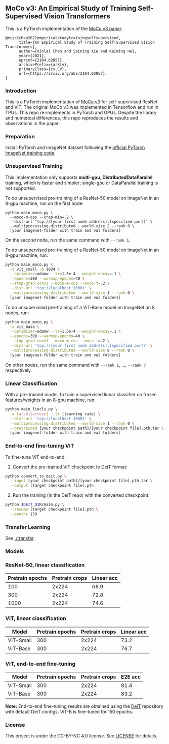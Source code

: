 ## MoCo v3: An Empirical Study of Training Self-Supervised Vision Transformers

This is a PyTorch implementation of the [MoCo v3 paper]([https://arxiv.org/abs/1911.05722](https://arxiv.org/abs/2104.02057)):

```
@misc{chen2021empiricalstudytrainingselfsupervised,
      title={An Empirical Study of Training Self-Supervised Vision Transformers}, 
      author={Xinlei Chen and Saining Xie and Kaiming He},
      year={2021},
      eprint={2104.02057},
      archivePrefix={arXiv},
      primaryClass={cs.CV},
      url={https://arxiv.org/abs/2104.02057}, 
}
```

### Introduction

This is a PyTorch implementation of [MoCo v3](https://arxiv.org/abs/2104.02057) for self-supervised ResNet and ViT. The original MoCo v3 was implemented in Tensorflow and run in TPUs. This repo re-implements in PyTorch and GPUs. Despite the library and numerical differences, this repo reproduces the results and observations in the paper. 

### Preparation

Install PyTorch and ImageNet dataset following the [official PyTorch ImageNet training code](https://github.com/pytorch/examples/tree/master/imagenet).


### Unsupervised Training

This implementation only supports **multi-gpu**, **DistributedDataParallel** training, which is faster and simpler; single-gpu or DataParallel training is not supported.

To do unsupervised pre-training of a ResNet-50 model on ImageNet in an 8-gpu machine, run on the first node:

```
python main_moco.py \
  --moco-m-cos --crop-min=.2 \
  --dist-url 'tcp://[your first node address]:[specified port]' \
  --multiprocessing-distributed --world-size 2 --rank 0 \
  [your imagenet-folder with train and val folders]
```

On the second node, run the same command with `--rank 1`.

To do unsupervised pre-training of a ResNet-50 model on ImageNet in an 8-gpu machine, run:

```bash
python main_moco.py \
  -a vit_small -b 1024 \
  --optimizer=adamw --lr=1.5e-4 --weight-decay=.1 \
  --epochs=300 --warmup-epochs=40 \
  --stop-grad-conv1 --moco-m-cos --moco-t=.2 \
  --dist-url 'tcp://localhost:10001' \
  --multiprocessing-distributed --world-size 1 --rank 0 \
  [your imagenet-folder with train and val folders]
```

To do unsupervised pre-training of a ViT-Base model on ImageNet on 8 nodes, run:

```bash
python main_moco.py \
  -a vit_base \
  --optimizer=adamw --lr=1.5e-4 --weight-decay=.1 \
  --epochs=300 --warmup-epochs=40 \
  --stop-grad-conv1 --moco-m-cos --moco-t=.2 \
  --dist-url 'tcp://[your first node address]:[specified port]' \
  --multiprocessing-distributed --world-size 8 --rank 0 \
  [your imagenet-folder with train and val folders]
```

On other nodes, run the same command with `--rank 1`, ..., `--rank 7` respectively.

### Linear Classification

With a pre-trained model, to train a supervised linear classifier on frozen features/weights in an 8-gpu machine, run:

```bash
python main_lincls.py \
  -a [architecture] --lr [learning rate] \
  --dist-url 'tcp://localhost:10001' \
  --multiprocessing-distributed --world-size 1 --rank 0 \
  --pretrained [your checkpoint path]/[your checkpoint file].pth.tar \
  [your imagenet-folder with train and val folders]
```

### End-to-end fine-tuning ViT

To fine-tune ViT end-to-end:

1. Convert the pre-trained ViT checkpoint to DeiT format:
```bash
python convert_to_deit.py \
  --input [your checkpoint path]/[your checkpoint file].pth.tar \
  --output [target checkpoint file].pth
```

2. Run the training (in the DeiT repo) with the converted checkpoint:
```bash
python $DEIT_DIR/main.py \
  --resume [target checkpoint file].pth \
  --epochs 150
```

### Transfer Learning

See [./transfer](transfer).

### Models

### ResNet-50, linear classification

| Pretrain epochs | Pretrain crops | Linear acc |
|-----------------|----------------|------------|
| 100             | 2x224          | 68.9       |
| 300             | 2x224          | 72.8       |
| 1000            | 2x224          | 74.6       |

### ViT, linear classification

| Model      | Pretrain epochs | Pretrain crops | Linear acc |
|------------|-----------------|----------------|------------|
| ViT-Small  | 300             | 2x224          | 73.2       |
| ViT-Base   | 300             | 2x224          | 76.7       |

### ViT, end-to-end fine-tuning

| Model      | Pretrain epochs | Pretrain crops | E2E acc |
|------------|-----------------|----------------|---------|
| ViT-Small  | 300             | 2x224          | 81.4    |
| ViT-Base   | 300             | 2x224          | 83.2    |

**Note:** End-to-end fine-tuning results are obtained using the [DeiT](https://github.com/facebookresearch/deit) repository with default DeiT configs. ViT-B is fine-tuned for 150 epochs.

### License

This project is under the CC-BY-NC 4.0 license. See [LICENSE](LICENSE) for details.

